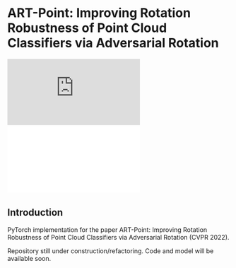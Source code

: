 # ART-Point: Improving Rotation Robustness of Point Cloud Classifiers via Adversarial Rotation

![contents](https://github.com/robinwang1/ART-Point/blob/main/assets/fig1.pdf)
![contents](./assets/fig1.pdf)
## Introduction
PyTorch implementation for the paper ART-Point: Improving Rotation Robustness of Point Cloud Classifiers via Adversarial Rotation (CVPR 2022).

Repository still under construction/refactoring. Code and model will be available soon. 



